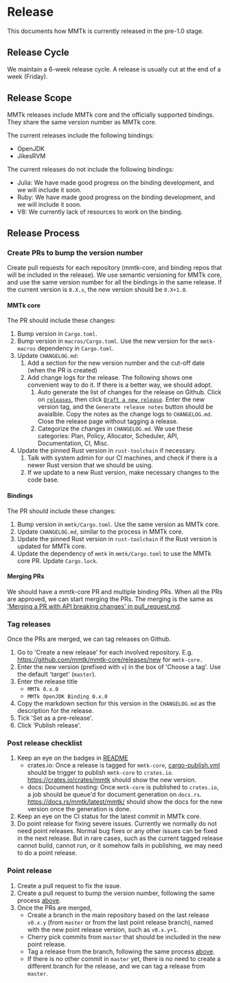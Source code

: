 # Release

This documents how MMTk is currently released in the pre-1.0 stage.

## Release Cycle

We maintain a 6-week release cycle. A release is usually cut at the end of a week (Friday).

## Release Scope

MMTk releases include MMTk core and the officially supported bindings. They share the same version number as MMTk core.

The current releases include the following bindings:
* OpenJDK
* JikesRVM

The current releases do not include the following bindings:
* Julia: We have made good progress on the binding development, and we will include it soon.
* Ruby: We have made good progress on the binding development, and we will include it soon.
* V8: We currently lack of resources to work on the binding.

## Release Process

### Create PRs to bump the version number

Create pull requests for each repository (mmtk-core, and binding repos that will be included in the release).
We use semantic versioning for MMTk core, and use the same version number for all the bindings in the same release.
If the current version is `0.X.x`, the new version should be `0.X+1.0`.

#### MMTk core

The PR should include these changes:

1. Bump version in `Cargo.toml`.
2. Bump version in `macros/Cargo.toml`. Use the new version for the `mmtk-macros` dependency in `Cargo.toml`.
3. Update `CHANGELOG.md`:
   1. Add a section for the new version number and the cut-off date (when the PR is created)
   2. Add change logs for the release. The following shows one convenient way to do it. If there is a better way, we should adopt.
      1. Auto generate the list of changes for the release on Github. Click on [`releases`](https://github.com/mmtk/mmtk-core/releases),
         then click [`Draft a new release`](https://github.com/mmtk/mmtk-core/releases/new). Enter the new version tag,
         and the `Generate release notes` button should be avaialble. Copy the notes as the change logs to `CHANGELOG.md`.
         Close the release page without tagging a release.
      2. Categorize the changes in `CHANGELOG.md`. We use these categories: Plan, Policy, Allocator, Scheduler, API, Documentation, CI, Misc.
4. Update the pinned Rust version in `rust-toolchain` if necessary.
   1. Talk with system admin for our CI machines, and check if there is a newer Rust version that we should be using.
   2. If we update to a new Rust version, make necessary changes to the code base.

#### Bindings

The PR should include these changes:

1. Bump version in `mmtk/Cargo.toml`. Use the same version as MMTk core.
2. Update `CHANGELOG.md`, similar to the process in MMTk core.
3. Update the pinned Rust version in `rust-toolchain` if the Rust version is updated for MMTk core.
4. Update the dependency of `mmtk` in `mmtk/Cargo.toml` to use the MMTk core PR. Update `Cargo.lock`.

#### Merging PRs

We should have a mmtk-core PR and multiple binding PRs. When all the PRs are approved, we can start merging the PRs.
The merging is the same as ['Merging a PR with API breaking changes' in pull_request.md](./pull_request.md#merging-a-pr-with-api-breaking-changes).

### Tag releases

Once the PRs are merged, we can tag releases on Github.

1. Go to 'Create a new release' for each involved repository. E.g. https://github.com/mmtk/mmtk-core/releases/new for `mmtk-core.`
2. Enter the new version (prefixed with `v`) in the box of 'Choose a tag'. Use the default 'target' (`master`).
3. Enter the release title
   * `MMTk 0.x.0`
   * `MMTk OpenJDK Binding 0.x.0`
4. Copy the markdown section for this version in the `CHANGELOG.md` as the description for the release.
5. Tick 'Set as a pre-release'.
6. Click 'Publish release'.

### Post release checklist

1. Keep an eye on the badges in [README](https://github.com/mmtk/mmtk-core#mmtk)
   * crates.io: Once a release is tagged for `mmtk-core`, [cargo-publish.yml](https://github.com/mmtk/mmtk-core/blob/master/.github/workflows/cargo-publish.yml) should be trigger to publish `mmtk-core` to `crates.io`. https://crates.io/crates/mmtk should show the new version.
   * docs: Document hosting: Once `mmtk-core` is published to `crates.io`, a job should be queue'd for document generation on `docs.rs`. https://docs.rs/mmtk/latest/mmtk/ should show
   the docs for the new version once the generation is done.
2. Keep an eye on the CI status for the latest commit in MMTk core.
3. Do point release for fixing severe issues. Currently we normally do not need point releases. Normal bug fixes or any other issues can be fixed in the next release.
   But in rare cases, such as the current tagged release cannot build, cannot run, or it somehow fails in publishing, we may need to do a point release.

### Point release

   1. Create a pull request to fix the issue.
   2. Create a pull request to bump the version number, following the same process [above](#create-prs-to-bump-the-version-number).
   3. Once the PRs are merged,
      * Create a branch in the main repository based on the last release `v0.x.y` (from `master` or from the last point release branch), named with the new point release version, such as `v0.x.y+1`.
      * Cherry pick commits from `master` that should be included in the new point release.
      * Tag a release from the branch, following the same process [above](#tag-releases).
      * If there is no other commit in `master` yet, there is no need to create a different branch for the release, and we can tag a release from `master`.
